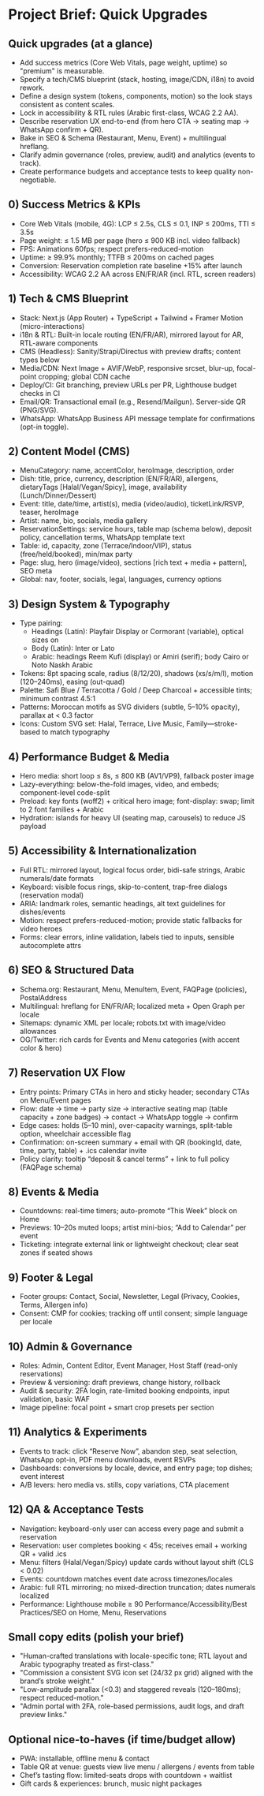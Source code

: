 # Project Brief: Quick Upgrades

## Quick upgrades (at a glance)
- Add success metrics (Core Web Vitals, page weight, uptime) so "premium" is measurable.
- Specify a tech/CMS blueprint (stack, hosting, image/CDN, i18n) to avoid rework.
- Define a design system (tokens, components, motion) so the look stays consistent as content scales.
- Lock in accessibility & RTL rules (Arabic first-class, WCAG 2.2 AA).
- Describe reservation UX end-to-end (from hero CTA → seating map → WhatsApp confirm + QR).
- Bake in SEO & Schema (Restaurant, Menu, Event) + multilingual hreflang.
- Clarify admin governance (roles, preview, audit) and analytics (events to track).
- Create performance budgets and acceptance tests to keep quality non-negotiable.

## 0) Success Metrics & KPIs
- Core Web Vitals (mobile, 4G): LCP ≤ 2.5s, CLS ≤ 0.1, INP ≤ 200ms, TTI ≤ 3.5s
- Page weight: ≤ 1.5 MB per page (hero ≤ 900 KB incl. video fallback)
- FPS: Animations 60fps; respect prefers-reduced-motion
- Uptime: ≥ 99.9% monthly; TTFB ≤ 200ms on cached pages
- Conversion: Reservation completion rate baseline +15% after launch
- Accessibility: WCAG 2.2 AA across EN/FR/AR (incl. RTL, screen readers)

## 1) Tech & CMS Blueprint
- Stack: Next.js (App Router) + TypeScript + Tailwind + Framer Motion (micro-interactions)
- i18n & RTL: Built-in locale routing (EN/FR/AR), mirrored layout for AR, RTL-aware components
- CMS (Headless): Sanity/Strapi/Directus with preview drafts; content types below
- Media/CDN: Next Image + AVIF/WebP, responsive srcset, blur-up, focal-point cropping; global CDN cache
- Deploy/CI: Git branching, preview URLs per PR, Lighthouse budget checks in CI
- Email/QR: Transactional email (e.g., Resend/Mailgun). Server-side QR (PNG/SVG).
- WhatsApp: WhatsApp Business API message template for confirmations (opt-in toggle).

## 2) Content Model (CMS)
- MenuCategory: name, accentColor, heroImage, description, order
- Dish: title, price, currency, description (EN/FR/AR), allergens, dietaryTags [Halal/Vegan/Spicy], image, availability (Lunch/Dinner/Dessert)
- Event: title, date/time, artist(s), media (video/audio), ticketLink/RSVP, teaser, heroImage
- Artist: name, bio, socials, media gallery
- ReservationSettings: service hours, table map (schema below), deposit policy, cancellation terms, WhatsApp template text
- Table: id, capacity, zone (Terrace/Indoor/VIP), status (free/held/booked), min/max party
- Page: slug, hero (image/video), sections [rich text + media + pattern], SEO meta
- Global: nav, footer, socials, legal, languages, currency options

## 3) Design System & Typography
- Type pairing:
  - Headings (Latin): Playfair Display or Cormorant (variable), optical sizes on
  - Body (Latin): Inter or Lato
  - Arabic: headings Reem Kufi (display) or Amiri (serif); body Cairo or Noto Naskh Arabic
- Tokens: 8pt spacing scale, radius (8/12/20), shadows (xs/s/m/l), motion (120–240ms), easing (out-quad)
- Palette: Safi Blue / Terracotta / Gold / Deep Charcoal + accessible tints; minimum contrast 4.5:1
- Patterns: Moroccan motifs as SVG dividers (subtle, 5–10% opacity), parallax at < 0.3 factor
- Icons: Custom SVG set: Halal, Terrace, Live Music, Family—stroke-based to match typography

## 4) Performance Budget & Media
- Hero media: short loop ≤ 8s, ≤ 800 KB (AV1/VP9), fallback poster image
- Lazy-everything: below-the-fold images, video, and embeds; component-level code-split
- Preload: key fonts (woff2) + critical hero image; font-display: swap; limit to 2 font families + Arabic
- Hydration: islands for heavy UI (seating map, carousels) to reduce JS payload

## 5) Accessibility & Internationalization
- Full RTL: mirrored layout, logical focus order, bidi-safe strings, Arabic numerals/date formats
- Keyboard: visible focus rings, skip-to-content, trap-free dialogs (reservation modal)
- ARIA: landmark roles, semantic headings, alt text guidelines for dishes/events
- Motion: respect prefers-reduced-motion; provide static fallbacks for video heroes
- Forms: clear errors, inline validation, labels tied to inputs, sensible autocomplete attrs

## 6) SEO & Structured Data
- Schema.org: Restaurant, Menu, MenuItem, Event, FAQPage (policies), PostalAddress
- Multilingual: hreflang for EN/FR/AR; localized meta + Open Graph per locale
- Sitemaps: dynamic XML per locale; robots.txt with image/video allowances
- OG/Twitter: rich cards for Events and Menu categories (with accent color & hero)

## 7) Reservation UX Flow
- Entry points: Primary CTAs in hero and sticky header; secondary CTAs on Menu/Event pages
- Flow: date → time → party size → interactive seating map (table capacity + zone badges) → contact → WhatsApp toggle → confirm
- Edge cases: holds (5–10 min), over-capacity warnings, split-table option, wheelchair accessible flag
- Confirmation: on-screen summary + email with QR (bookingId, date, time, party, table) + .ics calendar invite
- Policy clarity: tooltip “deposit & cancel terms” + link to full policy (FAQPage schema)

## 8) Events & Media
- Countdowns: real-time timers; auto-promote “This Week” block on Home
- Previews: 10–20s muted loops; artist mini-bios; “Add to Calendar” per event
- Ticketing: integrate external link or lightweight checkout; clear seat zones if seated shows

## 9) Footer & Legal
- Footer groups: Contact, Social, Newsletter, Legal (Privacy, Cookies, Terms, Allergen info)
- Consent: CMP for cookies; tracking off until consent; simple language per locale

## 10) Admin & Governance
- Roles: Admin, Content Editor, Event Manager, Host Staff (read-only reservations)
- Preview & versioning: draft previews, change history, rollback
- Audit & security: 2FA login, rate-limited booking endpoints, input validation, basic WAF
- Image pipeline: focal point + smart crop presets per section

## 11) Analytics & Experiments
- Events to track: click “Reserve Now”, abandon step, seat selection, WhatsApp opt-in, PDF menu downloads, event RSVPs
- Dashboards: conversions by locale, device, and entry page; top dishes; event interest
- A/B levers: hero media vs. stills, copy variations, CTA placement

## 12) QA & Acceptance Tests
- Navigation: keyboard-only user can access every page and submit a reservation
- Reservation: user completes booking < 45s; receives email + working QR + valid .ics
- Menu: filters (Halal/Vegan/Spicy) update cards without layout shift (CLS < 0.02)
- Events: countdown matches event date across timezones/locales
- Arabic: full RTL mirroring; no mixed-direction truncation; dates numerals localized
- Performance: Lighthouse mobile ≥ 90 Performance/Accessibility/Best Practices/SEO on Home, Menu, Reservations

## Small copy edits (polish your brief)
- "Human-crafted translations with locale-specific tone; RTL layout and Arabic typography treated as first-class."
- "Commission a consistent SVG icon set (24/32 px grid) aligned with the brand’s stroke weight."
- "Low-amplitude parallax (<0.3) and staggered reveals (120–180ms); respect reduced-motion."
- "Admin portal with 2FA, role-based permissions, audit logs, and draft preview links."

## Optional nice-to-haves (if time/budget allow)
- PWA: installable, offline menu & contact
- Table QR at venue: guests view live menu / allergens / events from table
- Chef’s tasting flow: limited-seats drops with countdown + waitlist
- Gift cards & experiences: brunch, music night packages

